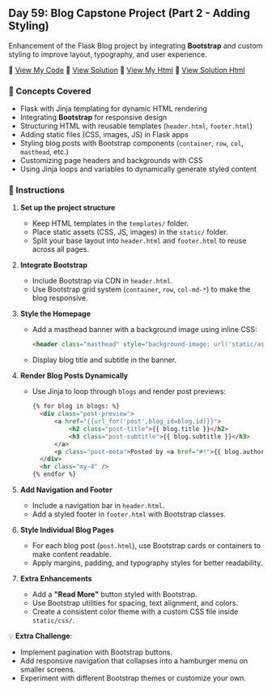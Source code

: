 ## Day 59: Blog Capstone Project (Part 2 - Adding Styling)  
Enhancement of the Flask Blog project by integrating **Bootstrap** and custom styling to improve layout, typography, and user experience.

📄 [View My Code](my_code/d59.py)  📄 [View Solution](solution/solution.py) 
📄 [View My Html](my_code/templates/index.html)  📄 [View Solution Html](solution/templates/index.html) 

### 🧠 Concepts Covered
- Flask with Jinja templating for dynamic HTML rendering  
- Integrating **Bootstrap** for responsive design  
- Structuring HTML with reusable templates (`header.html`, `footer.html`)  
- Adding static files (CSS, images, JS) in Flask apps  
- Styling blog posts with Bootstrap components (`container`, `row`, `col`, `masthead`, etc.)  
- Customizing page headers and backgrounds with CSS  
- Using Jinja loops and variables to dynamically generate styled content  

### 📝 Instructions
1. **Set up the project structure**  
   - Keep HTML templates in the `templates/` folder.  
   - Place static assets (CSS, JS, images) in the `static/` folder.  
   - Split your base layout into `header.html` and `footer.html` to reuse across all pages.  

2. **Integrate Bootstrap**  
   - Include Bootstrap via CDN in `header.html`.  
   - Use Bootstrap grid system (`container`, `row`, `col-md-*`) to make the blog responsive.  

3. **Style the Homepage**  
   - Add a masthead banner with a background image using inline CSS:  
     ```html
     <header class="masthead" style="background-image: url('static/assets/img/home-bg.jpg')">
     ```
   - Display blog title and subtitle in the banner.  

4. **Render Blog Posts Dynamically**  
   - Use Jinja to loop through `blogs` and render post previews:  
     ```html
     {% for blog in blogs: %}
       <div class="post-preview">
           <a href="{{url_for('post',blog_id=blog.id)}}">
               <h2 class="post-title">{{ blog.title }}</h2>
               <h3 class="post-subtitle">{{ blog.subtitle }}</h3>
           </a>
           <p class="post-meta">Posted by <a href="#!">{{ blog.author }}</a> on {{ blog.date }}</p>
       </div>
       <hr class="my-4" />
     {% endfor %}
     ```

5. **Add Navigation and Footer**  
   - Include a navigation bar in `header.html`.  
   - Add a styled footer in `footer.html` with Bootstrap classes.  

6. **Style Individual Blog Pages**  
   - For each blog post (`post.html`), use Bootstrap cards or containers to make content readable.  
   - Apply margins, padding, and typography styles for better readability.  

7. **Extra Enhancements**  
   - Add a **"Read More"** button styled with Bootstrap.  
   - Use Bootstrap utilities for spacing, text alignment, and colors.  
   - Create a consistent color theme with a custom CSS file inside `static/css/`.  

💡 **Extra Challenge**:  
- Implement pagination with Bootstrap buttons.  
- Add responsive navigation that collapses into a hamburger menu on smaller screens.  
- Experiment with different Bootstrap themes or customize your own.  
